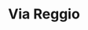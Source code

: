 ---
title: "Via Reggio"
url: /ciudad-autonoma-de-buenos-aires/via-reggio/
shop: bolsas y maletas
---